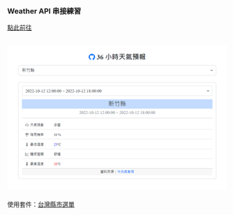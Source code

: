 ### Weather API 串接練習

[點此前往](https://ad80352.github.io/WeatherAPI/)  

![成品截圖](./image/成品截圖.png)
---
使用套件：[台灣縣市選單](https://github.com/dennykuo/tw-city-selector)
